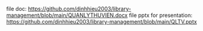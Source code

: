 file doc: https://github.com/dinhhieu2003/library-management/blob/main/QUANLYTHUVIEN.docx
file pptx for presentation: https://github.com/dinhhieu2003/library-management/blob/main/QLTV.pptx
